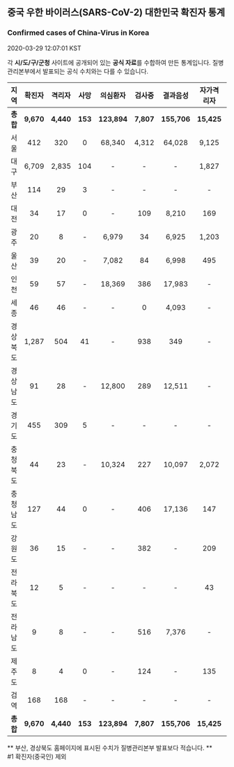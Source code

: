 
## 중국 우한 바이러스(SARS-CoV-2) 대한민국 확진자 통계
### Confirmed cases of China-Virus in Korea
2020-03-29 12:07:01 KST

각 **시/도/구/군청** 사이트에 공개되어 있는 **공식 자료**를 수합하여 만든 통계입니다.
질병관리본부에서 발표되는 공식 수치와는 다를 수 있습니다.


|  지역  | 확진자 |  격리자  |  사망  |  의심환자  |  검사중  |  결과음성  |  자가격리자  |  감시중  |  감시해제  |  퇴원  |
|:------:|:------:|:--------:|:--------:|:----------:|:--------:|:----------------:|:------------:|:--------:|:----------:|:--:|
|**총합**|**9,670**|**4,440**|**153**|**123,894**|**7,807**|**155,706**|**15,425**|**4,784**|**20,457**|**5,022**|
|서울|412|320|0|68,340|4,312|64,028|9,125|2,300|6,825|92|
|대구|6,709|2,835|104|-|-|-|1,827|-|-|3,770|
|부산|114|29|3|-|-|-|-|-|-|82|
|대전|34|17|0|-|109|8,210|169|169|504|17|
|광주|20|8|-|6,979|34|6,925|1,203|59|1,144|12|
|울산|39|20|-|7,082|84|6,998|495|78|417|19|
|인천|59|57|-|18,369|386|17,983|-|-|-|2|
|세종|46|46|-|-|0|4,093|-|-|-|-|
|경상북도|1,287|504|41|-|938|349|-|1,745|9,571|687|
|경상남도|91|28|-|12,800|289|12,511|-|-|-|63|
|경기도|455|309|5|-|-|-|-|-|-|141|
|충청북도|44|23|-|10,324|227|10,097|2,072|331|1,741|21|
|충청남도|127|44|0|-|406|17,136|147|-|-|83|
|강원도|36|15|-|-|382|-|209|-|-|21|
|전라북도|12|5|-|-|-|-|43|-|-|7|
|전라남도|9|8|-|-|516|7,376|-|102|255|1|
|제주도|8|4|0|-|124|-|135|-|-|4|
|검역|168|168|-|-|-|-|-|-|-|-|
|**총합**|**9,670**|**4,440**|**153**|**123,894**|**7,807**|**155,706**|**15,425**|**4,784**|**20,457**|**5,022**|


** 부산, 경상북도 홈페이지에 표시된 수치가 질병관리본부 발표보다 적습니다. **<br>
#1 확진자(중국인) 제외
    